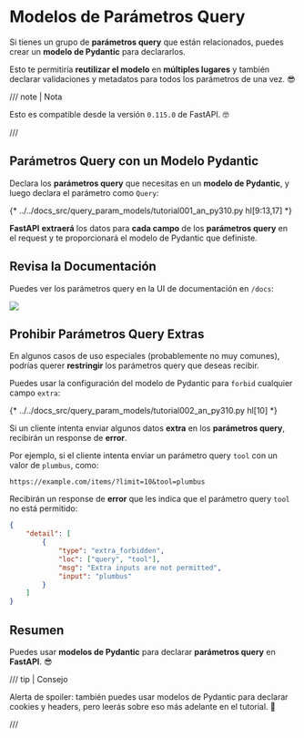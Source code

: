# Modelos de Parámetros Query

Si tienes un grupo de **parámetros query** que están relacionados, puedes crear un **modelo de Pydantic** para declararlos.

Esto te permitiría **reutilizar el modelo** en **múltiples lugares** y también declarar validaciones y metadatos para todos los parámetros de una vez. 😎

/// note | Nota

Esto es compatible desde la versión `0.115.0` de FastAPI. 🤓

///

## Parámetros Query con un Modelo Pydantic

Declara los **parámetros query** que necesitas en un **modelo de Pydantic**, y luego declara el parámetro como `Query`:

{* ../../docs_src/query_param_models/tutorial001_an_py310.py hl[9:13,17] *}

**FastAPI** **extraerá** los datos para **cada campo** de los **parámetros query** en el request y te proporcionará el modelo de Pydantic que definiste.

## Revisa la Documentación

Puedes ver los parámetros query en la UI de documentación en `/docs`:

<div class="screenshot">
<img src="/img/tutorial/query-param-models/image01.png">
</div>

## Prohibir Parámetros Query Extras

En algunos casos de uso especiales (probablemente no muy comunes), podrías querer **restringir** los parámetros query que deseas recibir.

Puedes usar la configuración del modelo de Pydantic para `forbid` cualquier campo `extra`:

{* ../../docs_src/query_param_models/tutorial002_an_py310.py hl[10] *}

Si un cliente intenta enviar algunos datos **extra** en los **parámetros query**, recibirán un response de **error**.

Por ejemplo, si el cliente intenta enviar un parámetro query `tool` con un valor de `plumbus`, como:

```http
https://example.com/items/?limit=10&tool=plumbus
```

Recibirán un response de **error** que les indica que el parámetro query `tool` no está permitido:

```json
{
    "detail": [
        {
            "type": "extra_forbidden",
            "loc": ["query", "tool"],
            "msg": "Extra inputs are not permitted",
            "input": "plumbus"
        }
    ]
}
```

## Resumen

Puedes usar **modelos de Pydantic** para declarar **parámetros query** en **FastAPI**. 😎

/// tip | Consejo

Alerta de spoiler: también puedes usar modelos de Pydantic para declarar cookies y headers, pero leerás sobre eso más adelante en el tutorial. 🤫

///
